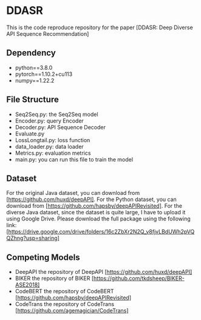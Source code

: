 # DDASR
This is the code reproduce repository for the paper [DDASR: Deep Diverse API Sequence Recommendation]
## Dependency
* python==3.8.0
* pytorch==1.10.2+cu113
* numpy==1.22.2

## File Structure
* Seq2Seq.py: the Seq2Seq model
* Encoder.py: query Encoder
* Decoder.py: API Sequence Decoder
* Evaluate.py
* LossLongtail.py: loss function
* data_loader.py: data loader
* Metrics.py: evaluation metrics
* main.py: you can run this file to train the model
## Dataset
For the original Java dataset, you can download from [https://github.com/huxd/deepAPI].
For the Python dataset, you can download from [https://github.com/hapsby/deepAPIRevisited].
For the diverse Java dataset, since the dataset is quite large, I have to upload it using Google Drive. Please download the full package using the following link:
[https://drive.google.com/drive/folders/16c2ZbXr2N2Q_v8fjvLBdUWh2pVQQZhng?usp=sharing]


## Competing Models
* DeepAPI
the repository of DeepAPI [https://github.com/huxd/deepAPI]
* BIKER
the repository of BIKER [https://github.com/tkdsheep/BIKER-ASE2018]
* CodeBERT
the repository of CodeBERT [https://github.com/hapsby/deepAPIRevisited]
* CodeTrans
the repository of CodeTrans [https://github.com/agemagician/CodeTrans]

